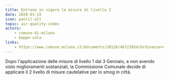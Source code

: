 ```yaml
---
title: Entrano in vigore le misure di livello 2
date: 2020-01-15
icon: pencil-alt
topic: air-quality-index
actors:
    - comune-di-milano
    - beppe-sala
links:
    - https://www.comune.milano.it/documents/20126/46721654/Ordinanza+n.+2_2020+-++Ordinanza+Aria.pdf/a0c922c4-04ab-52e9-b1da-2fbd89daee44?t=1579036012309
---
```


Dopo l'applicazione delle misure di livello 1 dal 3 Gennaio, e non avendo visto miglioramenti sostanziali, la Commissione Comunale decide di applicare il 2 livello di misure cautelative per lo smog in città.

